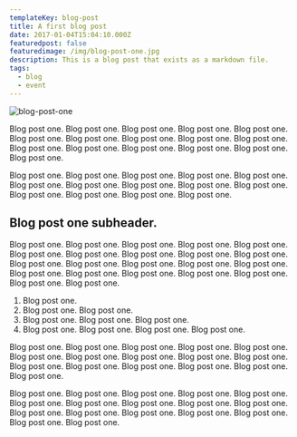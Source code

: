 ```yaml
---
templateKey: blog-post
title: A first blog post
date: 2017-01-04T15:04:10.000Z
featuredpost: false
featuredimage: /img/blog-post-one.jpg
description: This is a blog post that exists as a markdown file.
tags:
  - blog
  - event
---
```

![blog-post-one](/img/blog-post-one.jpg)

Blog post one. Blog post one. Blog post one. Blog post one. Blog post one. Blog post one. Blog post one. Blog post one. Blog post one. Blog post one. Blog post one. Blog post one. Blog post one. Blog post one. Blog post one. Blog post one. 

Blog post one. Blog post one. Blog post one. Blog post one. Blog post one. Blog post one. Blog post one. Blog post one. Blog post one. Blog post one. Blog post one. Blog post one. Blog post one. Blog post one. 

## Blog post one subheader.

Blog post one. Blog post one. Blog post one. Blog post one. Blog post one. Blog post one. Blog post one. Blog post one. Blog post one. Blog post one. Blog post one. Blog post one. Blog post one. Blog post one. Blog post one. Blog post one. Blog post one. Blog post one. Blog post one. Blog post one. Blog post one. Blog post one. 

1. Blog post one.
2. Blog post one. Blog post one. 
3. Blog post one. Blog post one. Blog post one. 
4. Blog post one. Blog post one. Blog post one. Blog post one. 

Blog post one. Blog post one. Blog post one. Blog post one. Blog post one. Blog post one. Blog post one. Blog post one. Blog post one. Blog post one. Blog post one. Blog post one. Blog post one. Blog post one. Blog post one. Blog post one. 

Blog post one. Blog post one. Blog post one. Blog post one. Blog post one. Blog post one. Blog post one. Blog post one. Blog post one. Blog post one. Blog post one. Blog post one. Blog post one. Blog post one. Blog post one. Blog post one. Blog post one. 